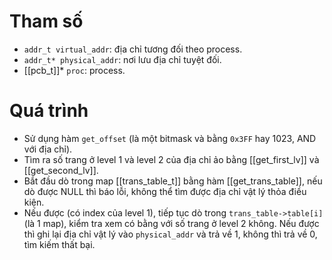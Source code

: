 # Tham số
- `addr_t virtual_addr`: địa chỉ tương đối theo process.
- `addr_t* physical_addr`: nơi lưu địa chỉ tuyệt đối.
- [[pcb_t]]* `proc`: process.
# Quá trình
- Sử dụng hàm `get_offset` (là một bitmask và bằng `0x3FF` hay 1023, AND với địa chỉ).
- Tìm ra số trang ở level 1 và level 2 của địa chỉ ảo bằng [[get_first_lv]] và [[get_second_lv]].
- Bắt đầu dò trong map [[trans_table_t]] bằng hàm [[get_trans_table]], nếu dò được NULL thì báo lỗi, không thể tìm được địa chỉ vật lý thỏa điều kiện.
- Nếu được (có index của level 1), tiếp tục dò trong `trans_table->table[i]` (là 1 map), kiểm tra xem có bằng với số trang ở level 2 không. Nếu được thì ghi lại địa chỉ vật lý vào `physical_addr` và trả về 1, không thì trả về 0, tìm kiếm thất bại.